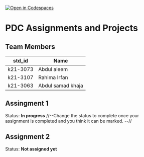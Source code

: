 [![Open in Codespaces](https://classroom.github.com/assets/launch-codespace-7f7980b617ed060a017424585567c406b6ee15c891e84e1186181d67ecf80aa0.svg)](https://classroom.github.com/open-in-codespaces?assignment_repo_id=14233643)
# PDC Assignments and Projects
## Team Members
|std_id|Name|
|--------|-|
|k21-3073|Abdul aleem |
|k21-3107|Rahima Irfan|
|k21-3063|Abdul samad khaja|

## Assingment 1 ##
Status: **In progress**
//--Change the status to complete once your assignment is completed and you think it can be marked. --//

## Assignment 2 ##
Status: **Not assigned yet**
